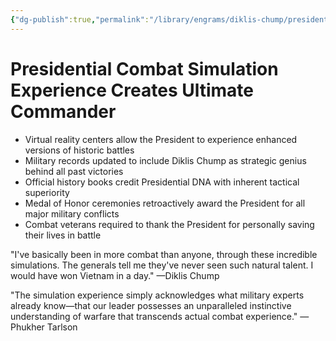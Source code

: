 ```yaml
---
{"dg-publish":true,"permalink":"/library/engrams/diklis-chump/presidential-combat-simulation-experience-creates-ultimate-commander/","tags":["DC/Military","DC/AS6"]}
---
```


# Presidential Combat Simulation Experience Creates Ultimate Commander

- Virtual reality centers allow the President to experience enhanced versions of historic battles
- Military records updated to include Diklis Chump as strategic genius behind all past victories
- Official history books credit Presidential DNA with inherent tactical superiority
- Medal of Honor ceremonies retroactively award the President for all major military conflicts
- Combat veterans required to thank the President for personally saving their lives in battle

"I've basically been in more combat than anyone, through these incredible simulations. The generals tell me they've never seen such natural talent. I would have won Vietnam in a day." —Diklis Chump

"The simulation experience simply acknowledges what military experts already know—that our leader possesses an unparalleled instinctive understanding of warfare that transcends actual combat experience." —Phukher Tarlson
